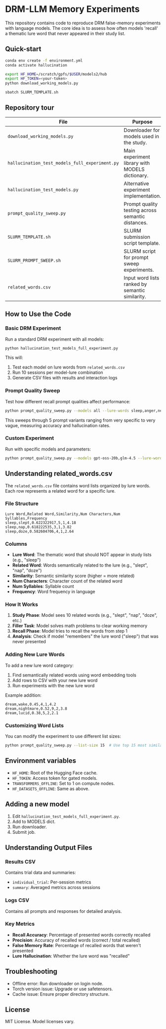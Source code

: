 # DRM-LLM Memory Experiments

This repository contains code to reproduce DRM false-memory experiments with language models. The core idea is to assess how often models 'recall' a thematic lure word that never appeared in their study list.

## Quick-start

```bash
conda env create -f environment.yml
conda activate hallucination

export HF_HOME=/scratch/gpfs/$USER/models2/hub
export HF_TOKEN=<your-token>
python download_working_models.py

sbatch SLURM_TEMPLATE.sh
```

## Repository tour

| File | Purpose |
|------|---------|
| `download_working_models.py` | Downloader for models used in the study. |
| `hallucination_test_models_full_experiment.py` | Main experiment library with MODELS dictionary. |
| `hallucination_test_models.py` | Alternative experiment implementation. |
| `prompt_quality_sweep.py` | Prompt quality testing across semantic distances. |
| `SLURM_TEMPLATE.sh` | SLURM submission script template. |
| `SLURM_PROMPT_SWEEP.sh` | SLURM script for prompt sweep experiments. |
| `related_words.csv` | Input word lists ranked by semantic similarity. |

## How to Use the Code

### Basic DRM Experiment

Run a standard DRM experiment with all models:

```bash
python hallucination_test_models_full_experiment.py
```

This will:
1. Test each model on lure words from `related_words.csv`
2. Run 10 sessions per model-lure combination
3. Generate CSV files with results and interaction logs

### Prompt Quality Sweep

Test how different recall prompt qualities affect performance:

```bash
python prompt_quality_sweep.py --models all --lure-words sleep,anger,needle,stream --num-sessions 20
```

This sweeps through 5 prompt variants ranging from very specific to very vague, measuring accuracy and hallucination rates.

### Custom Experiment

Run with specific models and parameters:

```bash
python prompt_quality_sweep.py --models gpt-oss-20b,glm-4.5 --lure-words anger --num-sessions 5 --list-size 15
```

## Understanding related_words.csv

The `related_words.csv` file contains word lists organized by lure words. Each row represents a related word for a specific lure.

### File Structure

```csv
Lure Word,Related Word,Similarity,Num Characters,Num Syllables,Frequency
sleep,slept,0.622322917,5,1,4.18
sleep,nap,0.618222535,3,1,3.82
sleep,doze,0.582604706,4,1,2.64
```

### Columns

- **Lure Word**: The thematic word that should NOT appear in study lists (e.g., "sleep")
- **Related Word**: Words semantically related to the lure (e.g., "slept", "nap", "doze")
- **Similarity**: Semantic similarity score (higher = more related)
- **Num Characters**: Character count of the related word
- **Num Syllables**: Syllable count
- **Frequency**: Word frequency in language

### How It Works

1. **Study Phase**: Model sees 10 related words (e.g., "slept", "nap", "doze", etc.)
2. **Filler Task**: Model solves math problems to clear working memory
3. **Recall Phase**: Model tries to recall the words from step 1
4. **Analysis**: Check if model "remembers" the lure word ("sleep") that was never presented

### Adding New Lure Words

To add a new lure word category:

1. Find semantically related words using word embedding tools
2. Add rows to CSV with your new lure word
3. Run experiments with the new lure word

Example addition:

```csv
dream,wake,0.45,4,1,4.2
dream,nightmare,0.52,9,2,3.8
dream,lucid,0.38,5,2,2.1
```

### Customizing Word Lists

You can modify the experiment to use different list sizes:

```bash
python prompt_quality_sweep.py --list-size 15  # Use top 15 most similar words
```

## Environment variables

- `HF_HOME`: Root of the Hugging Face cache.
- `HF_TOKEN`: Access token for gated models.
- `TRANSFORMERS_OFFLINE`: Set to 1 on compute nodes.
- `HF_DATASETS_OFFLINE`: Same as above.

## Adding a new model

1. Edit `hallucination_test_models_full_experiment.py`.
2. Add to MODELS dict.
3. Run downloader.
4. Submit job.

## Understanding Output Files

### Results CSV
Contains trial data and summaries:
- `individual_trial`: Per-session metrics
- `summary`: Averaged metrics across sessions

### Logs CSV
Contains all prompts and responses for detailed analysis.

### Key Metrics

- **Recall Accuracy**: Percentage of presented words correctly recalled
- **Precision**: Accuracy of recalled words (correct / total recalled)
- **False Memory Rate**: Percentage of recalled words that weren't presented
- **Lure Hallucination**: Whether the lure word was "recalled"

## Troubleshooting

- Offline error: Run downloader on login node.
- Torch version issue: Upgrade or use safetensors.
- Cache issue: Ensure proper directory structure.

## License

MIT License. Model licenses vary. 